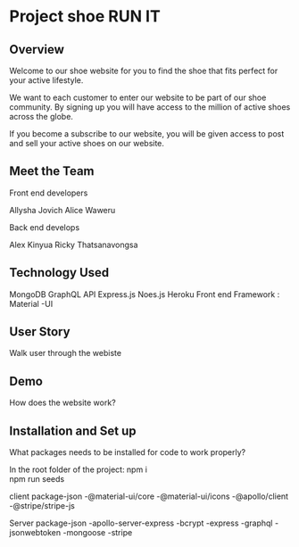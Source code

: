 # Project shoe RUN IT

## Overview 

Welcome to our shoe website for you to find the shoe that fits perfect for your active lifestyle. 

We want to each customer to enter our website to be part of our shoe community. By signing up you will have access to the million of active shoes across the globe. 

If you become a subscribe to our website, you will be given access to post and sell your active shoes on our website. 

## Meet the Team 

Front end developers 

Allysha Jovich
Alice Waweru

Back end develops

Alex Kinyua
Ricky Thatsanavongsa

## Technology Used

MongoDB
GraphQL API
Express.js
Noes.js
Heroku
Front end Framework : Material -UI


## User Story

Walk user through the webiste

## Demo

How does the website work?

## Installation and Set up 

What packages needs  to be installed for code to work properly? 

In the root folder of the project:
npm i  
npm run seeds

client package-json
 -@material-ui/core
 -@material-ui/icons
 -@apollo/client
 -@stripe/stripe-js

 Server package-json
 -apollo-server-express
 -bcrypt
 -express
 -graphql
 -jsonwebtoken
 -mongoose
 -stripe

